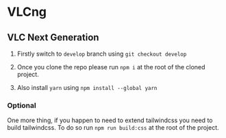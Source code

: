 # VLCng

## VLC Next Generation

1.  Firstly switch to `develop` branch using `git checkout develop`

2.  Once you clone the repo please run `npm i` at the root of the cloned project.

3.  Also install `yarn` using `npm install --global yarn`

### Optional

One more thing, if you happen to need to extend tailwindcss you need to build tailwindcss. To do so run `npm run build:css` at the root of the project.
